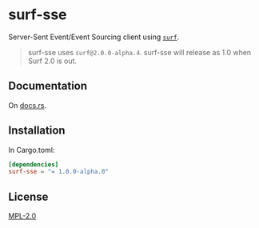 # surf-sse
Server-Sent Event/Event Sourcing client using [`surf`](https://github.com/http-rs/surf).

> surf-sse uses `surf@2.0.0-alpha.4`. surf-sse will release as 1.0 when Surf 2.0 is out.

## Documentation
On [docs.rs](https://docs.rs/surf-sse).

## Installation
In Cargo.toml:
```toml
[dependencies]
surf-sse = "= 1.0.0-alpha.0"
```

## License
[MPL-2.0](./LICENSE)
